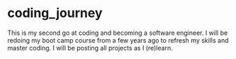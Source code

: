 # coding_journey
This is my second go at coding and becoming a software engineer. I will be redoing my boot camp course from a few years ago to refresh my skills and master coding. I will be posting all projects as I (re)learn.
